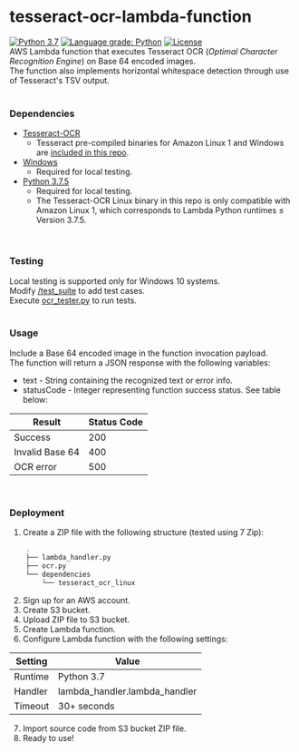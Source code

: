 # tesseract-ocr-lambda-function
[![Python 3.7](https://img.shields.io/badge/python-3.7-green.svg)](https://www.python.org/downloads/release/python-375/)
[![Language grade: Python](https://img.shields.io/lgtm/grade/python/g/sethepeterson/tesseract-ocr-lambda-function.svg?logo=lgtm&logoWidth=18)](https://lgtm.com/projects/g/sethepeterson/tesseract-ocr-lambda-function/context:python)
[![License](https://img.shields.io/badge/License-Apache%202.0-blue.svg)](https://opensource.org/licenses/Apache-2.0)
<br>
AWS Lambda function that executes Tesseract OCR (*Optimal Character Recognition Engine*) on Base 64 encoded images.<br>
The function also implements horizontal whitespace detection through use of Tesseract's TSV output.
<br><br>

### Dependencies
* [Tesseract-OCR](https://github.com/tesseract-ocr/tesseract)
    - Tesseract pre-compiled binaries for Amazon Linux 1 and Windows are [included in this repo](https://github.com/sethepeterson/tesseract-ocr-lambda-function/tree/master/dependencies).
* [Windows](https://www.microsoft.com/en-us/windows/get-windows-10)
    - Required for local testing.
* [Python 3.7.5](https://www.python.org/downloads/release/python-375/)
    - Required for local testing.
    - The Tesseract-OCR Linux binary in this repo is only compatible with Amazon Linux 1, which corresponds to Lambda Python runtimes ≤ Version 3.7.5. 
<br>

### Testing
Local testing is supported only for Windows 10 systems. <br>
Modify [/test_suite](https://github.com/sethepeterson/tesseract-ocr-lambda-function/tree/master/test_suite) to add test cases. <br>
Execute [ocr_tester.py](https://github.com/sethepeterson/tesseract-ocr-lambda-function/tree/master/test_suite/ocr_tester.py) to run tests.
<br><br>

### Usage
Include a Base 64 encoded image in the function invocation payload. <br>
The function will return a JSON response with the following variables:
* text        -  String containing the recognized text or error info.
* statusCode  -  Integer representing function success status. See table below:

| Result  | Status Code |
| ------------- | ------------- |
| Success  | 200  |
| Invalid Base 64 | 400 |
| OCR error | 500 |
<br>

### Deployment
1. Create a ZIP file with the following structure (tested using 7 Zip):
```bash
    .
    ├── lambda_handler.py
    ├── ocr.py
    └── dependencies
        └── tesseract_ocr_linux
```

2. Sign up for an AWS account.
3. Create S3 bucket.
4. Upload ZIP file to S3 bucket.
5. Create Lambda function.
6. Configure Lambda function with the following settings:
   
| Setting  | Value |
| ------------- | ------------- |
| Runtime  | Python 3.7  |
| Handler | lambda_handler.lambda_handler |
| Timeout | 30+ seconds |

7. Import source code from S3 bucket ZIP file.
8. Ready to use!
